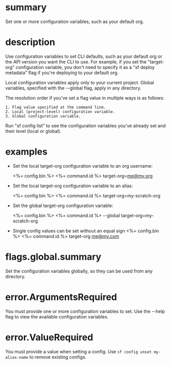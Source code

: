 # summary

Set one or more configuration variables, such as your default org.

# description

Use configuration variables to set CLI defaults, such as your default org or the API version you want the CLI to use. For example, if you set the "target-org" configuration variable, you don't need to specify it as a "sf deploy metadata" flag if you're deploying to your default org.

Local configuration variables apply only to your current project. Global variables, specified with the --global flag, apply in any directory.

The resolution order if you've set a flag value in multiple ways is as follows:

    1. Flag value specified at the command line.
    2. Local (project-level) configuration variable.
    3. Global configuration variable.

Run "sf config list" to see the configuration variables you've already set and their level (local or global).

# examples

- Set the local target-org configuration variable to an org username:

  <%= config.bin %> <%= command.id %> target-org=me@my.org

- Set the local target-org configuration variable to an alias:

  <%= config.bin %> <%= command.id %> target-org=my-scratch-org

- Set the global target-org configuration variable:

  <%= config.bin %> <%= command.id %> --global target-org=my-scratch-org

- Single config values can be set without an equal sign
  <%= config.bin %> <%= command.id %> target-org me@my.com

# flags.global.summary

Set the configuration variables globally, so they can be used from any directory.

# error.ArgumentsRequired

You must provide one or more configuration variables to set. Use the --help flag to view the available configuration variables.

# error.ValueRequired

You must provide a value when setting a config. Use `sf config unset my-alias-name` to remove existing configs.
